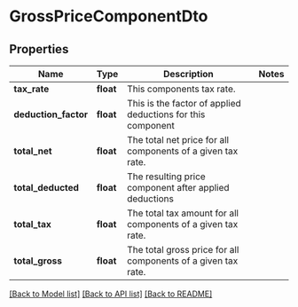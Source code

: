 # GrossPriceComponentDto

## Properties
Name | Type | Description | Notes
------------ | ------------- | ------------- | -------------
**tax_rate** | **float** | This components tax rate. | 
**deduction_factor** | **float** | This is the factor of applied deductions for this component | 
**total_net** | **float** | The total net price for all components of a given tax rate. | 
**total_deducted** | **float** | The resulting price component after applied deductions | 
**total_tax** | **float** | The total tax amount for all components of a given tax rate. | 
**total_gross** | **float** | The total gross price for all components of a given tax rate. | 

[[Back to Model list]](../README.md#documentation-for-models) [[Back to API list]](../README.md#documentation-for-api-endpoints) [[Back to README]](../README.md)


